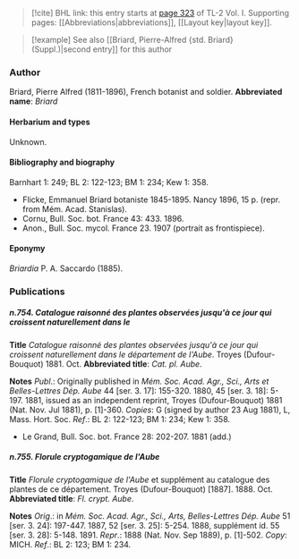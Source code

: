 > [!cite] BHL link: this entry starts at [page 323](https://www.biodiversitylibrary.org/page/33120454) of TL-2 Vol. I.
> Supporting pages: [[Abbreviations|abbreviations]], [[Layout key|layout key]].

> [!example] See also [[Briard, Pierre-Alfred {std. Briard} (Suppl.)|second entry]] for this author

### Author

Briard, Pierre Alfred (1811-1896), French botanist and soldier. 
**Abbreviated name**: *Briard*

#### Herbarium and types

Unknown.

#### Bibliography and biography

Barnhart 1: 249; BL 2: 122-123; BM 1: 234; Kew 1: 358.
- Flicke, Emmanuel Briard botaniste 1845-1895. Nancy 1896, 15 p. (repr. from Mém. Acad. Stanislas).
- Cornu, Bull. Soc. bot. France 43: 433. 1896.
- Anon., Bull. Soc. mycol. France 23. 1907 (portrait as frontispiece).

#### Eponymy

*Briardia* P. A. Saccardo (1885).

### Publications

##### n.754. Catalogue raisonné des plantes observées jusqu'à ce jour qui croissent naturellement dans le

**Title**
*Catalogue raisonné des plantes observées jusqu'à ce jour qui croissent naturellement dans le* *département de l'Aube*. Troyes (Dufour-Bouquot) 1881. Oct.
**Abbreviated title**: *Cat. pl. Aube*.

**Notes**
*Publ*.: Originally published in *Mém. Soc. Acad. Agr., Sci., Arts et Belles-Lettres Dép. Aube* 44 \[ser. 3. 17\]: 155-320. 1880, 45 \[ser. 3. 18\]: 5-197. 1881, issued as an independent reprint, Troyes (Dufour-Bouquot) 1881 (Nat. Nov. Jul 1881), p. \[1\]-360. *Copies*: G (signed by author 23 Aug 1881), L, Mass. Hort. Soc.
*Ref*.: BL 2: 122-123; BM 1: 234; Kew 1: 358.
- Le Grand, Bull. Soc. bot. France 28: 202-207. 1881 (add.)

##### n.755. Florule cryptogamique de l'Aube

**Title**
*Florule cryptogamique de l'Aube* et supplément au catalogue des plantes de ce département. Troyes (Dufour-Bouquot) \[1887\]. 1888. Oct.
**Abbreviated title**: *Fl. crypt. Aube*.

**Notes**
*Orig*.: in *Mém. Soc. Acad. Agr., Sci., Arts, Belles-Lettres Dép. Aube* 51 \[ser. 3. 24\]: 197-447. 1887, 52 \[ser. 3. 25\]: 5-254. 1888, supplément id. 55 \[ser. 3. 28\]: 5-148. 1891.
*Repr*.: 1888 (Nat. Nov. Sep 1889), p. \[1\]-502. *Copy*: MICH.
*Ref*.: BL 2: 123; BM 1: 234.

